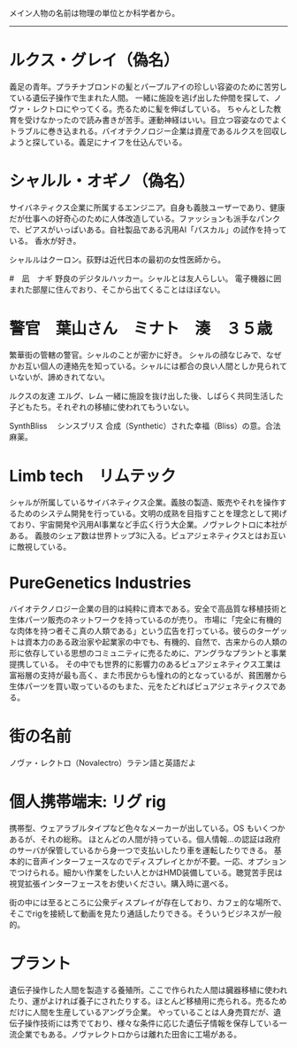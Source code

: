 メイン人物の名前は物理の単位とか科学者から。

---

# ルクス・グレイ（偽名）

義足の青年。プラチナブロンドの髪とパープルアイの珍しい容姿のために苦労している遺伝子操作で生まれた人間。
一緒に施設を逃げ出した仲間を探して、ノヴァ・レクトロにやってくる。売るために髪を伸ばしている。
ちゃんとした教育を受けなかったので読み書きが苦手。運動神経はいい。目立つ容姿なのでよくトラブルに巻き込まれる。バイオテクノロジー企業は資産であるルクスを回収しようと探している。義足にナイフを仕込んでいる。

# シャルル・オギノ（偽名）

サイバネティクス企業に所属するエンジニア。自身も義肢ユーザーであり、健康だが仕事への好奇心のために人体改造している。ファッションも派手なパンクで、ピアスがいっぱいある。自社製品である汎用AI「パスカル」の試作を持っている。
香水が好き。

シャルルはクーロン。荻野は近代日本の最初の女性医師から。

#　凪　ナギ
野良のデジタルハッカー。シャルとは友人らしい。
電子機器に囲まれた部屋に住んでおり、そこから出てくることはほぼない。

# 警官　葉山さん　ミナト　湊　３５歳　
繁華街の管轄の警官。シャルのことが密かに好き。
シャルの顔なじみで、なぜかお互い個人の連絡先を知っている。シャルには都合の良い人間としか見られていないが、諦めきれてない。

ルクスの友達
エルグ、レム
一緒に施設を抜け出した後、しばらく共同生活した子どもたち。それぞれの移植に使われてもういない。

SynthBliss 　シンスブリス
合成（Synthetic）された幸福（Bliss）の意。合法麻薬。

# Limb tech　リムテック
シャルが所属しているサイバネティクス企業。義肢の製造、販売やそれを操作するためのシステム開発を行っている。文明の成熟を目指すことを理念として掲げており、宇宙開発や汎用AI事業など手広く行う大企業。ノヴァレクトロに本社がある。
義肢のシェア数は世界トップ3に入る。ピュアジェネティクスとはお互いに敵視している。

# PureGenetics Industries
バイオテクノロジー企業の目的は純粋に資本である。安全で高品質な移植技術と生体パーツ販売のネットワークを持っているのが売り。
市場に「完全に有機的な肉体を持つ者そこ真の人類である」という広告を打っている。彼らのターゲットは資本力のある政治家や起業家の中でも、有機的、自然で、古来からの人類の形に依存している思想のコミュニティに売るために、アングラなプラントと事業提携している。
その中でも世界的に影響力のあるピュアジェネティクス工業は富裕層の支持が最も高く、また市民からも憧れの的となっているが、貧困層から生体パーツを買い取っているのもまた、元をたどればピュアジェネティクスである。

# 街の名前
ノヴァ・レクトロ（Novalectro）ラテン語と英語だよ

# 個人携帯端末: リグ rig 
携帯型、ウェアラブルタイプなど色々なメーカーが出している。OS もいくつかあるが、それの総称。
ほとんどの人間が持っている。個人情報…の認証は政府のサーバが保管しているから身一つで支払いしたり車を運転したりできる。
基本的に音声インターフェースなのでディスプレイとかが不要。一応、オプションでつけられる。細かい作業をしたい人とかはHMD装備している。聴覚苦手民は視覚拡張インターフェースをお使いください。購入時に選べる。

街の中には至るところに公衆ディスプレイが存在しており、カフェ的な場所で、そこでrigを接続して動画を見たり通話したりできる。そういうビジネスが一般的。

# プラント
遺伝子操作した人間を製造する養殖所。ここで作られた人間は臓器移植に使われたり、運がよければ養子にされたりする。ほとんど移植用に売られる。売るためだけに人間を生産しているアングラ企業。
やっていることは人身売買だが、遺伝子操作技術には秀でており、様々な条件に応じた遺伝子情報を保存している一流企業でもある。ノヴァレクトロからは離れた田舎に工場がある。